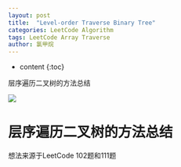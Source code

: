 ```yaml
---
layout: post
title:  "Level-order Traverse Binary Tree"
categories: LeetCode Algorithm
tags: LeetCode Array Traverse
author: 氯甲烷
---
```


* content
{:toc}

层序遍历二叉树的方法总结

![](http://www.favicon.cc/logo3d/818131.png)




# 层序遍历二叉树的方法总结

想法来源于LeetCode 102题和111题